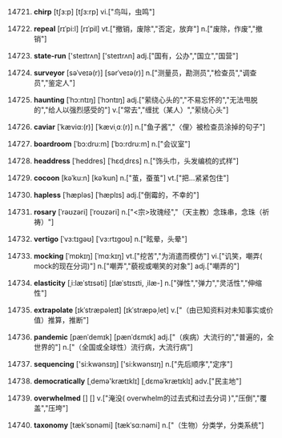 14721. **chirp**
[tʃɜ:p]  [tʃɜ:rp]
vi.["鸟叫，虫鸣"]  

14722. **repeal**
[rɪˈpi:l]  [rɪˈpil]
vt.["撤销，废除","否定，放弃"]  n.["废除，作废","撤销"]  

14723. **state-run**
['steɪtrʌn]  ['steɪtrʌn]
adj.["国有，公办","国立","国营"]  

14724. **surveyor**
[səˈveɪə(r)]  [sərˈveɪə(r)]
n.["测量员，勘测员","检查员","调查员","鉴定人"]  

14725. **haunting**
[ˈhɔ:ntɪŋ]  [ˈhɔntɪŋ]
adj.["萦绕心头的","不易忘怀的","无法甩脱的","给人以强烈感受的"]  v.["常去","缠扰（某人）","萦绕心头"]  

14726. **caviar**
[ˈkæviɑ:(r)]  [ˈkæviˌɑː(r)]
n.["鱼子酱","〈俚〉被检查员涂掉的句子"]  

14727. **boardroom**
[ˈbɔ:dru:m]  [ˈbɔ:rdru:m]
n.["会议室"]  

14728. **headdress**
[ˈheddres]  [ˈhɛdˌdrɛs]
n.["饰头巾，头发编梳的式样"]  

14729. **cocoon**
[kəˈku:n]  [kəˈkun]
n.["茧，蚕茧"]  vt.["把…紧紧包住"]  

14730. **hapless**
[ˈhæpləs]  [ˈhæplɪs]
adj.["倒霉的，不幸的"]  

14731. **rosary**
[ˈrəʊzəri]  [ˈroʊzəri]
n.["<宗>玫瑰经","（天主教）念珠串，念珠（祈祷）"]  

14732. **vertigo**
[ˈvɜ:tɪgəʊ]  [ˈvɜ:rtɪgoʊ]
n.["眩晕，头晕"]  

14733. **mocking**
[ˈmɒkɪŋ]  [ˈmɑ:kɪŋ]
vt.["挖苦","为消遣而模仿"]  vi.["讥笑，嘲弄( mock的现在分词)"]  n.["嘲弄","藐视或嘲笑的对象"]  adj.["嘲弄的"]  

14734. **elasticity**
[ˌi:læˈstɪsəti]  [ɪlæˈstɪsɪti, ˌilæ-]
n.["弹性","弹力","灵活性","伸缩性"]  

14735. **extrapolate**
[ɪkˈstræpəleɪt]  [ɪkˈstræpəˌlet]
v.["（由已知资料对未知事实或价值）推算，推断"]  

14736. **pandemic**
[pænˈdemɪk]  [pænˈdɛmɪk]
adj.["（疾病）大流行的","普遍的，全世界的"]  n.["（全国或全球性）流行病，大流行病"]  

14737. **sequencing**
['si:kwənsɪŋ]  ['si:kwənsɪŋ]
n.["先后顺序","定序"]  

14738. **democratically**
[ˌdemə'krætɪklɪ]  [ˌdɛməˈkrætɪklɪ]
adv.["民主地"]  

14739. **overwhelmed**
[]  []
v.["淹没( overwhelm的过去式和过去分词 )","压倒","覆盖","压垮"]  

14740. **taxonomy**
[tækˈsɒnəmi]  [tækˈsɑ:nəmi]
n.["（生物）分类学，分类系统"]  

